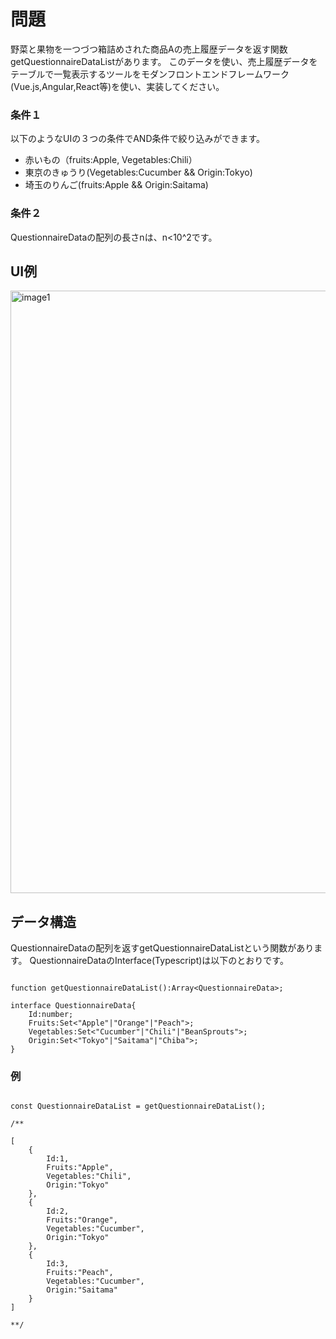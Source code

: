 # 問題
野菜と果物を一つづつ箱詰めされた商品Aの売上履歴データを返す関数getQuestionnaireDataListがあります。
このデータを使い、売上履歴データをテーブルで一覧表示するツールをモダンフロントエンドフレームワーク(Vue.js,Angular,React等)を使い、実装してください。

### 条件１

以下のようなUIの３つの条件でAND条件で絞り込みができます。
- 赤いもの（fruits:Apple, Vegetables:Chili）
- 東京のきゅうり(Vegetables:Cucumber && Origin:Tokyo)
- 埼玉のりんご(fruits:Apple && Origin:Saitama)

### 条件２

QuestionnaireDataの配列の長さnは、n<10^2です。


## UI例

<img width="964" alt="image1" src="https://user-images.githubusercontent.com/13118113/116181646-f0dce800-a755-11eb-9d9b-f2987591694c.png">


## データ構造

QuestionnaireDataの配列を返すgetQuestionnaireDataListという関数があります。
QuestionnaireDataのInterface(Typescript)は以下のとおりです。

```

function getQuestionnaireDataList():Array<QuestionnaireData>;

interface QuestionnaireData{
	Id:number;
	Fruits:Set<"Apple"|"Orange"|"Peach">;
	Vegetables:Set<"Cucumber"|"Chili"|"BeanSprouts">;
	Origin:Set<"Tokyo"|"Saitama"|"Chiba">;
}

```

### 例

```

const QuestionnaireDataList = getQuestionnaireDataList();

/**

[
	{
		Id:1,
		Fruits:"Apple",
		Vegetables:"Chili",
		Origin:"Tokyo"
	},
	{
		Id:2,
		Fruits:"Orange",
		Vegetables:"Cucumber",
		Origin:"Tokyo"
	},
	{
		Id:3,
		Fruits:"Peach",
		Vegetables:"Cucumber",
		Origin:"Saitama"
	}
]

**/

```
